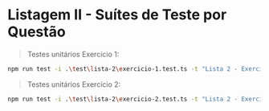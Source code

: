 # Listagem II - Suítes de Teste por Questão

> Testes unitários Exercício 1:

```bash
npm run test -i .\test\lista-2\exercicio-1.test.ts -t "Lista 2 - Exercício 1"
```

> Testes unitários Exercício 2:

```bash
npm run test -i .\test\lista-2\exercicio-2.test.ts -t "Lista 2 - Exercício 2"
```